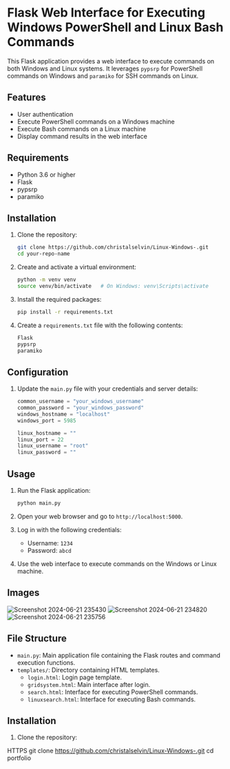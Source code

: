 # Flask Web Interface for Executing Windows PowerShell and Linux Bash Commands

This Flask application provides a web interface to execute commands on both Windows and Linux systems. It leverages `pypsrp` for PowerShell commands on Windows and `paramiko` for SSH commands on Linux.

## Features

- User authentication
- Execute PowerShell commands on a Windows machine
- Execute Bash commands on a Linux machine
- Display command results in the web interface

## Requirements

- Python 3.6 or higher
- Flask
- pypsrp
- paramiko

## Installation

1. Clone the repository:
    ```sh
    git clone https://github.com/christalselvin/Linux-Windows-.git
    cd your-repo-name
    ```

2. Create and activate a virtual environment:
    ```sh
    python -m venv venv
    source venv/bin/activate   # On Windows: venv\Scripts\activate
    ```

3. Install the required packages:
    ```sh
    pip install -r requirements.txt
    ```

4. Create a `requirements.txt` file with the following contents:
    ```sh
    Flask
    pypsrp
    paramiko
    ```

## Configuration

1. Update the `main.py` file with your credentials and server details:
    ```python
    common_username = "your_windows_username"
    common_password = "your_windows_password"
    windows_hostname = "localhost"
    windows_port = 5985

    linux_hostname = ""
    linux_port = 22
    linux_username = "root"
    linux_password = ""
    ```

## Usage

1. Run the Flask application:
    ```sh
    python main.py
    ```

2. Open your web browser and go to `http://localhost:5000`.

3. Log in with the following credentials:
    - Username: `1234`
    - Password: `abcd`

4. Use the web interface to execute commands on the Windows or Linux machine.

## Images 
![Screenshot 2024-06-21 235430](https://github.com/christalselvin/Linux-Windows-/assets/127867279/cf62bd29-3aab-4a61-9644-939c64465d34)
![Screenshot 2024-06-21 234820](https://github.com/christalselvin/Linux-Windows-/assets/127867279/f5998d03-86af-4b2f-843e-40d67d483c65)
![Screenshot 2024-06-21 235756](https://github.com/christalselvin/Linux-Windows-/assets/127867279/f95a374f-0a1c-4ff0-996c-8652437aa695)

## File Structure

- `main.py`: Main application file containing the Flask routes and command execution functions.
- `templates/`: Directory containing HTML templates.
  - `login.html`: Login page template.
  - `gridsystem.html`: Main interface after login.
  - `search.html`: Interface for executing PowerShell commands.
  - `linuxsearch.html`: Interface for executing Bash commands.

## Installation

1. Clone the repository:
   
HTTPS
   git clone https://github.com/christalselvin/Linux-Windows-.git
   cd portfolio


